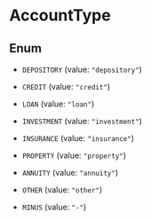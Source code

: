 

# AccountType

## Enum


* `DEPOSITORY` (value: `"depository"`)

* `CREDIT` (value: `"credit"`)

* `LOAN` (value: `"loan"`)

* `INVESTMENT` (value: `"investment"`)

* `INSURANCE` (value: `"insurance"`)

* `PROPERTY` (value: `"property"`)

* `ANNUITY` (value: `"annuity"`)

* `OTHER` (value: `"other"`)

* `MINUS` (value: `"-"`)



